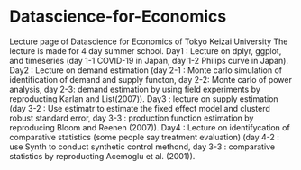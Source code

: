 # Datascience-for-Economics
Lecture page of Datascience for Economics of Tokyo Keizai University
The lecture is made for 4 day summer school.
Day1 : Lecture on dplyr, ggplot, and timeseries (day 1-1  COVID-19 in Japan, day 1-2 Philips curve in Japan).
Day2 : Lecture on demand estimation (day 2-1 : Monte carlo simulation of identification of demand and supply functon, day 2-2: Monte carlo of power analysis, day 2-3: demand estimation by using field experiments by reproducting Karlan and List(2007)).
Day3 : lecture on supply estimation (day 3-2 : Use estimatr to estimate the fixed effect model and clusterd robust standard error, day 3-3 : production function estimation by reproducing Bloom and Reenen (2007)).
Day4 : Lecture on identifycation of comparative statistics (some people say treatment evaluation) (day 4-2 : use Synth to conduct synthetic control methond, day 3-3 : comparative statistics by reproducting Acemoglu et al. (2001)).
